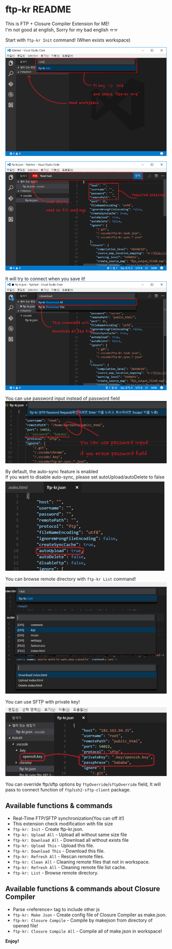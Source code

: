 # ftp-kr README

This is FTP + Closure Compiler Extension for ME!  
I'm not good at english, Sorry for my bad english ㅠㅠ

Start with `ftp-kr Init` command! (When exists workspace)

![init](images/init.png)

![init after](images/init-after.png)

It will try to connect when you save it!  
![download all](images/downloadall.png)

You can use password input instead of password field  
![password input](images/password.png)

By default, the auto-sync feature is enabled  
If you want to disable auto-sync, please set autoUpload/autoDelete to false  
![auto](images/autofeature.png)

You can browse remote directory with `ftp-kr List` command!  
![list](images/list.png)

You can use SFTP with private key!  
![privatekey](images/privatekey.png)

You can override ftp/sftp options by `ftpOverride`/`sftpOverride` field, It will pass to connect function of `ftp`/`ssh2-sftp-client` package.

## Available functions & commands
* Real-Time FTP/SFTP synchronization(You can off it!)
* This extension check modification with file size
* `ftp-kr: Init` - Create ftp-kr.json.
* `ftp-kr: Upload All` - Upload all without same size file
* `ftp-kr: Download All` - Download all without exists file
* `ftp-kr: Upload This` - Upload this file.
* `ftp-kr: Download This` - Download this file.
* `ftp-kr: Refresh All` - Rescan remote files.
* `ftp-kr: Clean All` - Cleaning remote files that not in workspace.
* `ftp-kr: Refresh All` - Cleaning remote file list cache.
* `ftp-kr: List` - Browse remote directory.

## Available functions & commands about Closure Compiler
* Parse &lt;reference&gt; tag to include other js
* `ftp-kr: Make Json` - Create config file of Closure Compiler as make.json.
* `ftp-kr: Closure Compile` - Compile by makejson from directory of opened file!
* `ftp-kr: Closure Compile All` - Compile all of make.json in workspace!

**Enjoy!**
